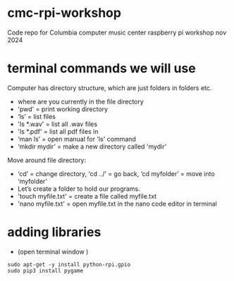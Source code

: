 # cmc-rpi-workshop
Code repo for Columbia computer music center raspberry pi workshop nov 2024


# terminal commands we will use <br>
Computer has directory structure, which are just folders in folders etc. <br>
- where are you  currently in the file directory 
- 'pwd' = print working directory 
- ‘ls’ = list files 
- 'ls *.wav' = list all .wav files 
- 'ls *.pdf' = list all pdf files in 
- ‘man ls’ = open manual for 'ls' command 
- ‘mkdir mydir’ = make a new directory called 'mydir'

Move around file directory: 
- ‘cd’ = change directory, ‘cd ../’ = go back, ‘cd myfolder’ = move into ‘myfolder’
- Let’s create a folder to hold our programs. 
- 'touch myfile.txt' = create a file called myfile.txt
- 'nano myfile.txt' = open myfile.txt in the nano code editor in terminal 

# adding libraries 
- (open terminal window )
```sudo apt-get update 
sudo apt-get -y install python-rpi.gpio
sudo pip3 install pygame
```


